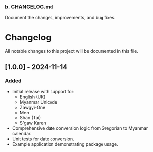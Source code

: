 
### **b. CHANGELOG.md**

Document the changes, improvements, and bug fixes.


# Changelog

All notable changes to this project will be documented in this file.

## [1.0.0] - 2024-11-14
### Added
- Initial release with support for:
  - English (UK)
  - Myanmar Unicode
  - Zawgyi-One
  - Mon
  - Shan (Tai)
  - S'gaw Karen
- Comprehensive date conversion logic from Gregorian to Myanmar calendar.
- Unit tests for date conversion.
- Example application demonstrating package usage.
